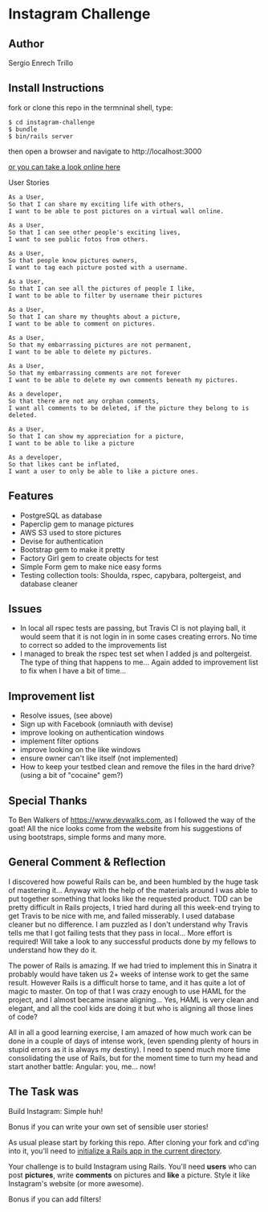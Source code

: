 Instagram Challenge
===================
Author
-------
Sergio Enrech Trillo

Install Instructions
----------------
fork or clone this repo
in the termninal shell, type:

```` 
$ cd instagram-challenge
$ bundle
$ bin/rails server
````
then open a browser and navigate to http://localhost:3000

[or you can take a look online here](https://pichagram.herokuapp.com/)

User Stories
````
As a User,
So that I can share my exciting life with others,
I want to be able to post pictures on a virtual wall online.
````
````
As a User,
So that I can see other people's exciting lives,
I want to see public fotos from others.
````
````
As a User,
So that people know pictures owners,
I want to tag each picture posted with a username.
````
````
As a User,
So that I can see all the pictures of people I like,
I want to be able to filter by username their pictures
````
````
As a User,
So that I can share my thoughts about a picture,
I want to be able to comment on pictures.
````
````
As a User,
So that my embarrassing pictures are not permanent,
I want to be able to delete my pictures.
````
````
As a User,
So that my embarrassing comments are not forever
I want to be able to delete my own comments beneath my pictures.
````
````
As a developer,
So that there are not any orphan comments,
I want all comments to be deleted, if the picture they belong to is deleted.
````
````
As a User,
So that I can show my appreciation for a picture,
I want to be able to like a picture
````
````
As a developer,
So that likes cant be inflated,
I want a user to only be able to like a picture ones.
````

Features
-------
- PostgreSQL as database
- Paperclip gem to manage pictures
- AWS S3 used to store pictures
- Devise for authentication
- Bootstrap gem to make it pretty
- Factory Girl gem to create objects for test
- Simple Form gem to make nice easy forms
- Testing collection tools: Shoulda, rspec, capybara, poltergeist, and database cleaner


Issues
-----
- In local all rspec tests are passing, but Travis CI is not playing ball, it would seem that it is not login in in some cases creating errors.  No time to correct so added to the improvements list
- I managed to break the rspec test set when I added js and poltergeist.  The type of thing that happens to me...  Again added to improvement list to fix when I have a bit of time...

Improvement list
--------
- Resolve issues, (see above)
- Sign up with Facebook (omniauth with devise)
- improve looking on authentication windows
- implement filter options
- improve looking on the like windows
- ensure owner can't like itself (not implemented)
- How to keep your testbed clean and remove the files in the hard drive? (using a bit of "cocaine" gem?)

Special Thanks
-------
To Ben Walkers of https://www.devwalks.com, as I followed the way of the goat!  All the nice looks come from the website from his suggestions of using bootstraps, simple forms and many more.

General Comment & Reflection
------
I discovered how poweful Rails can be, and been humbled by the huge task of mastering it... Anyway with the help of the materials around I was able to put together something that looks like the requested product.  TDD can be pretty difficult in Rails projects, I tried hard during all this week-end trying to get Travis to be nice with me, and failed misserably. I used database cleaner but no difference.  I am puzzled as I don't understand why Travis tells me that I got failing tests that they pass in local... More effort is required!  Will take a look to any successful products done by my fellows to understand how they do it.

The power of Rails is amazing.  If we had tried to implement this in Sinatra it probably would have taken us 2+ weeks of intense work to get the same result.  However Rails is a difficult horse to tame, and it has quite a lot of magic to master.  On top of that I was crazy enough to use HAML for the project, and I almost became insane aligning... Yes, HAML is very clean and elegant, and all the cool kids are doing it but who is aligning all those lines of code?

All in all a good learning exercise, I am amazed of how much work can be done in a couple of days of intense work, (even spending plenty of hours in stupid errors as it is always my destiny).  I need to spend much more time consolidating the use of Rails, but for the moment time to turn my head and start another battle: Angular: you, me... now!


The Task was
--------

Build Instagram: Simple huh!

Bonus if you can write your own set of sensible user stories!

As usual please start by forking this repo. After cloning your fork and cd'ing into it, you'll need to [initialize a Rails app in the current directory](http://blog.jasonmeridth.com/posts/create-rails-application-in-current-directory/).

Your challenge is to build Instagram using Rails. You'll need **users** who can post **pictures**, write **comments** on pictures and **like** a picture. Style it like Instagram's website (or more awesome).

Bonus if you can add filters!
